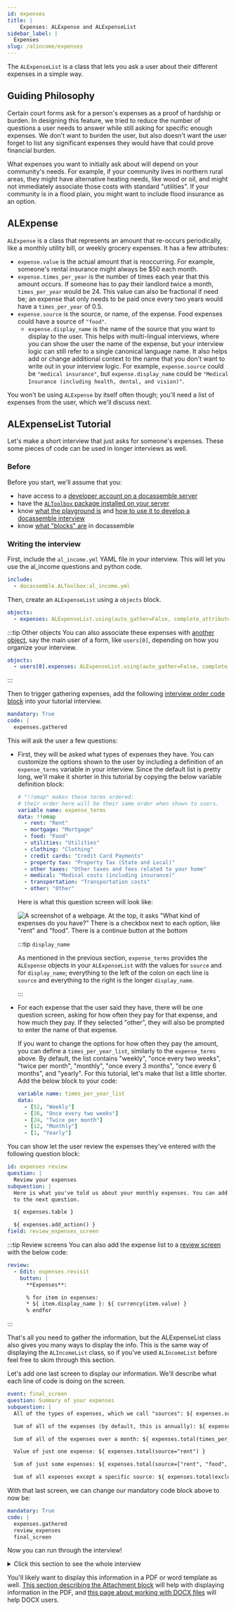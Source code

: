 ```yaml
---
id: expenses
title: |
    Expenses: ALExpense and ALExpenseList
sidebar_label: |
  Expenses
slug: /alincome/expenses
---
```


The `ALExpenseList` is a class that lets you ask a user about their different expenses in a simple way.

## Guiding Philosophy

Certain court forms ask for a person's expenses as a proof of hardship or burden.
In designing this feature, we tried to reduce the number of questions a user needs
to answer while still asking for specific enough expenses. We don't want to burden the user, but also
doesn't want the user forget to list any significant expenses they would have
that could prove financial burden.

What expenses you want to initially ask about will depend on your community's needs.
For example, if your community lives in northern rural areas, they might have alternative
heating needs, like wood or oil, and might not immediately associate those costs with
standard "utilities". If your community is in a flood plain, you might want to include flood
insurance as an option.

## ALExpense

`ALExpense` is a class that represents an amount that re-occurs periodically, like a monthly
utility bill, or weekly grocery expenses. It has a few attributes:

* `expense.value` is the actual amount that is reoccurring. For example, someone's rental insurance
  might always be $50 each month.
* `expense.times_per_year` is the number of times each year that this amount occurs. If someone has to pay their landlord twice a month, `times_per_year` would be 24. This value can also be fractional if need be; an expense that only needs to be paid once every two years would have a `times_per_year` of 0.5.
* `expense.source` is the source, or name, of the expense. Food expenses could have a source of `"food"`.
  * `expense.display_name` is the name of the source that you want to display to the user. This helps with multi-lingual interviews, where you can show the user the name of the expense, but your interview logic can still refer to a single canonical language name. It also helps add or change additional context to the name that you don't want to write out in your interview logic. For example, `expense.source` could be `"medical insurance"`, but `expense.display_name` could be `"Medical Insurance (including health, dental, and vision)"`.

You won't be using `ALExpense` by itself often though; you'll need a list of expenses from the user, which we'll discuss next.


## ALExpenseList Tutorial

Let's make a short interview that just asks for someone's expenses. These some pieces
of code can be used in longer interviews as well.

### Before

Before you start, we'll assume that you:

* have access to a [developer account on a docassemble server](https://suffolklitlab.org/legal-tech-class/docs/classes/assembly-line/2020-assembly-line-assignment-1#before-you-get-started)
* have the [`ALToolbox` package installed on your server](https://suffolklitlab.org/docassemble-AssemblyLine-documentation/docs/installation#run-the-installation-script)
* know [what the playground is](https://suffolklitlab.org/legal-tech-class/docs/classes/docacon-2020/hello-world#introduction-to-the-docassemble-playground) and [how to use it to develop a docassemble interview](https://suffolklitlab.org/legal-tech-class/docs/classes/docacon-2020/hello-world#hello-world)
* know [what "blocks" are](https://suffolklitlab.org/legal-tech-class/docs/yaml#documents) in docassemble

### Writing the interview

First, include the `al_income.yml` YAML file in your interview. This will
let you use the al_income questions and python code.

```yml
include:
  - docassemble.ALToolbox:al_income.yml
```

Then, create an `ALExpenseList` using a `objects` block.

```yml
objects:
  - expenses: ALExpenseList.using(auto_gather=False, complete_attribute="exists")
```

:::tip Other objects
You can also associate these expenses with [another object](https://docassemble.org/docs/objects.html#how), say the main user of a form, like `users[0]`, depending on how you organize your interview.

```yml
objects:
  - users[0].expenses: ALExpenseList.using(auto_gather=False, complete_attribute="exists")
```

:::

Then to trigger gathering expenses, add the following [interview order code block](https://suffolklitlab.org/legal-tech-class/docs/practical-guide-docassemble/controlling-interview-order#the-interview-order-block) into your tutorial interview.

```yml
mandatory: True
code: |
  expenses.gathered
```

This will ask the user a few questions:

* First, they will be asked what types of expenses they have. You can customize the options shown to the user by including
  a definition of an `expense_terms` variable in your interview. Since the default list is pretty long, we'll make it
  shorter in this tutorial by copying the below variable definition block:

  ```yml
  # "!!omap" makes these terms ordered: 
  # their order here will be their same order when shown to users.
  variable name: expense_terms
  data: !!omap
    - rent: "Rent"
    - mortgage: "Mortgage"
    - food: "Food"
    - utilities: "Utilities"
    - clothing: "Clothing"
    - credit cards: "Credit Card Payments"
    - property tax: "Property Tax (State and Local)"
    - other taxes: "Other taxes and fees related to your home"
    - medical: "Medical costs (including insurance)"
    - transportation: "Transportation costs"
    - other: "Other"
  ```

  Here is what this question screen will look like:

  ![A screenshot of a webpage. At the top, it asks "What kind of expenses do you have?" There is a checkbox next to each option, like "rent" and "food". There is a continue button at the bottom](../assets/alincome_expenses_checkboxes.jpg)

  :::tip `display_name`

  As mentioned in the previous section, `expense_terms` provides the `ALExpense` objects in your `ALExpenseList` with the values for `source` and for `display_name`; everything to the left of the colon on each line is `source` and everything to the right is the longer `display_name`.

  :::

* For each expense that the user said they have, there will be one question screen,
  asking for how often they pay for that expense, and how much they pay. If they selected "other", they will also
  be prompted to enter the name of that expense.

  If you want to change the options for how often they pay the amount, you can define a `times_per_year_list`,
  similarly to the `expense_terms` above. By default, the list contains "weekly", "once every two weeks", "twice per month",
  "monthly", "once every 3 months", "once every 6 months", and "yearly". For this tutorial, let's make that list a little shorter.
  Add the below block to your code:

  ```yml
  variable name: times_per_year_list
  data:
    - [52, "Weekly"]
    - [26, "Once every two weeks"]
    - [24, "Twice per month"]
    - [12, "Monthly"]
    - [1, "Yearly"]
  ```

You can show let the user review the expenses they've entered
with the following question block:

```yml
id: expenses review
question: |
  Review your expenses
subquestion: |
  Here is what you've told us about your monthly expenses. You can add more or continue
  to the next question.

  ${ expenses.table }

  ${ expenses.add_action() }
field: review_expenses_screen
```

:::tip Review screens
You can also add the expense list to a [review screen](https://docassemble.org/docs/fields.html#review) with the below code:

```yml
review:
  - Edit: expenses.revisit
    button: |
      **Expenses**:

      % for item in expenses:
      * ${ item.display_name }: ${ currency(item.value) }
      % endfor
```

:::

That's all you need to gather the information, but the ALExpenseList class also
gives you many ways to display the info. This is the same way of displaying the `ALIncomeList` class, so if you've used `ALIncomeList` before feel free to skim through this section.

Let's add one last screen to display our information. We'll
describe what each line of code is doing on the screen.

```yml
event: final_screen
question: Summary of your expenses
subquestion: |
  All of the types of expenses, which we call "sources": ${ expenses.sources() }

  Sum of all of the expenses (by default, this is annually): ${ expenses.total() }

  Sum of all of the expenses over a month: ${ expenses.total(times_per_year=12) }

  Value of just one expense: ${ expenses.total(source="rent") }

  Sum of just some expenses: ${ expenses.total(source=["rent", "food", "mortgage"]) }

  Sum of all expenses except a specific source: ${ expenses.total(exclude_source="food") }
```

With that last screen, we can change our mandatory code block above to now be:

```yml
mandatory: True
code: |
  expenses.gathered
  review_expenses
  final_screen
```

Now you can run through the interview!

<details>
<summary>Click this section to see the whole interview</summary>

```yml
include:
  - docassemble.ALToolbox:al_income.yml
---
objects:
  - expenses: ALExpenseList.using(auto_gather=False, complete_attribute="exists")
---
variable name: expense_terms
data: !!omap
  - rent: "Rent"
  - mortgage: "Mortgage"
  - food: "Food"
  - utilities: "Utilities"
  - clothing: "Clothing"
  - credit cards: "Credit Card Payments"
  - property tax: "Property Tax (State and Local)"
  - other taxes: "Other taxes and fees related to your home"
  - medical: "Medical costs (including insurance)"
  - transportation: "Transportation costs"
  - other: "Other"
---
mandatory: True
code: |
  expenses.gathered
  review_expenses
  final_screen
---
id: expenses review
question: |
  Review your expenses
subquestion: |
  Here is what you've told us about your monthly expenses. You can add more or continue
  to the next question.

  ${ expenses.table }

  ${ expenses.add_action() }
field: review_expenses
---
event: final_screen
question: Last screen!
subquestion: |
  All of the types of expenses, which we call "sources": ${ expenses.sources() }

  Get the sum of all of the expenses (by default, this is annually): ${ expenses.total() }

  Get the sum of all of the expenses over a month: ${ expenses.total(times_per_year=12) }

  Get just the value of one expense: ${ expenses.total(source="rent") }

  Get the sum of all of the expenses, of just some sources: ${ expenses.total(source = ["rent", "food", "mortgage"]) }

  Get the sum of all of the expenses, of everything but a specific source: ${ expenses.total(exclude_source="food") }
```

</details>


You'll likely want to display this information in a PDF or word template as well. [This section describing the Attachment block](https://suffolklitlab.org/docassemble-AssemblyLine-documentation/docs/generated_yaml#attachment-block) will help with displaying information in the PDF, and [this page about working with DOCX files](https://suffolklitlab.org/docassemble-AssemblyLine-documentation/docs/docx) will help DOCX users.
